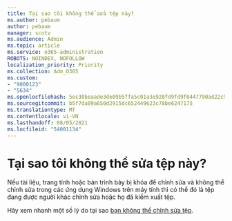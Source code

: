 ```yaml
---
title: Tại sao tôi không thể sửa tệp này?
ms.author: pebaum
author: pebaum
manager: scotv
ms.audience: Admin
ms.topic: article
ms.service: o365-administration
ROBOTS: NOINDEX, NOFOLLOW
localization_priority: Priority
ms.collection: Adm_O365
ms.custom:
- "9000123"
- "5634"
ms.openlocfilehash: 5ec30beaade3de09b5ffa5c01a3e928fd9fd9f0447790ad22c98848271f11235
ms.sourcegitcommit: b5f7da89a650d2915dc652449623c78be6247175
ms.translationtype: MT
ms.contentlocale: vi-VN
ms.lasthandoff: 08/05/2021
ms.locfileid: "54001134"
---
```

# <a name="why-cant-i-edit-this-file"></a>Tại sao tôi không thể sửa tệp này?

Nếu tài liệu, trang tính hoặc bản trình bày bị khóa để chỉnh sửa và không thể chỉnh sửa trong các ứng dụng Windows trên máy tính thì có thể đó là tệp đang được người khác chỉnh sửa hoặc họ đã kiểm xuất tệp.

Hãy xem nhanh một số lý do tại sao [bạn không thể chỉnh sửa tệp](https://support.office.com/article/why-can-t-i-edit-this-file-97315f48-aa5e-49d3-a4ae-a14b73daf87b).
